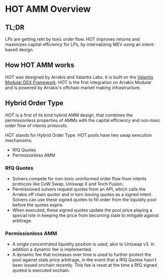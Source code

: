 # HOT AMM Overview

## TL;DR

LPs are getting rekt by toxic order flow. HOT improves returns and maximizes capital efficiency for LPs, by internalizing MEV using an intent-based design.

## How HOT AMM works

HOT was designed by Arrakis and Valantis Labs. It is built on the [Valantis Modular DEX Framework](https://docs.valantis.xyz/). HOT is the first integration on Arrakis Modular and is powered by Arrakis's offchain market making infrastructure.

## Hybrid Order Type

HOT is a first of its kind hybrid AMM design, that combines the permissionless properties of AMMs with the capital efficiency and non-toxic order flow of intents protocols.

HOT stands for Hybrid Order Type. HOT pools have two swap execution mechanisms:

- RfQ Quotes
- Permissionless AMM

### RfQ Quotes

- Solvers compete for non-toxic uninformed order flow from intents protocols like CoW Swap, Uniswap X and 1inch Fusion.
- Permissioned solvers request quotes from an API, which calls the Arrakis off chain quoter and in turn issuing quotes as a signed intent. Solvers can use these signed quotes to fill order from the liquidity pool before the quotes expire.
- When executed, these signed quotes update the pool price playing a special role in keeping the price from becoming stale to mitigate against arbitrage.

### Permissionless AMM

- A single concentrated liquidity position is used, akin to Uniswap v3. In addition a dynamic fee is implemented.
- A dynamic fee that increases over time is used to further protect the pool against stale price arbitrage, in the event that a RfQ Quotes hasn’t been issued onchain recently. This fee is reset at the time a RfQ signed quoted is executed onchain.
